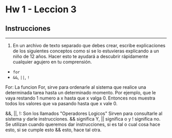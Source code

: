 # Hw 1 - Leccion 3


## Instrucciones
---
1. En un archivo de texto separado que debes crear, escribe explicaciones de los siguientes conceptos como si se lo estuvieras explicando a un niño de 12 años. Hacer esto te ayudará a descubrir rápidamente cualquier agujero en tu comprensión.

* `for`
* `&&`, `||`, `!`

For: La funcion For, sirve para ordenarle al sistema que realice una determinada tarea hasta un determinado momento. Por ejemplo, que le vaya restando 1 numero a x hasta que x valga 0. Entonces nos muestra todos los valores que va pasando hasta que x vale 0.

&&, ||, !: Son los llamados "Operadores Logicos" Sirven para consultarle al sistema y darle instrucciones. && significa Y, || significa o y ! significa no. Se utilizan cuando queremos dar instrucciones, si es tal o cual cosa hace esto, si se cumple esto && esto, hace tal otra.
